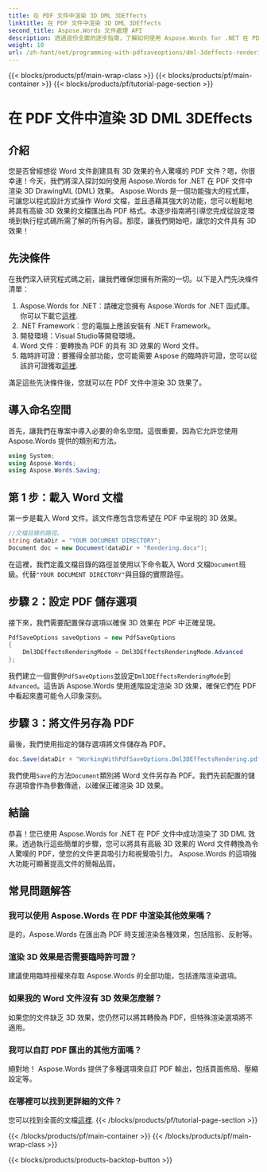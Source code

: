 ```yaml
---
title: 在 PDF 文件中渲染 3D DML 3DEffects
linktitle: 在 PDF 文件中渲染 3D DML 3DEffects
second_title: Aspose.Words 文件處理 API
description: 透過這份全面的逐步指南，了解如何使用 Aspose.Words for .NET 在 PDF 文件中渲染令人驚嘆的 3D DML 效果。
weight: 10
url: /zh-hant/net/programming-with-pdfsaveoptions/dml-3deffects-rendering/
---
```


{{< blocks/products/pf/main-wrap-class >}}
{{< blocks/products/pf/main-container >}}
{{< blocks/products/pf/tutorial-page-section >}}

# 在 PDF 文件中渲染 3D DML 3DEffects

## 介紹

您是否曾經想從 Word 文件創建具有 3D 效果的令人驚嘆的 PDF 文件？嗯，你很幸運！今天，我們將深入探討如何使用 Aspose.Words for .NET 在 PDF 文件中渲染 3D DrawingML (DML) 效果。 Aspose.Words 是一個功能強大的程式庫，可讓您以程式設計方式操作 Word 文檔，並且憑藉其強大的功能，您可以輕鬆地將具有高級 3D 效果的文檔匯出為 PDF 格式。本逐步指南將引導您完成從設定環境到執行程式碼所需了解的所有內容。那麼，讓我們開始吧，讓您的文件具有 3D 效果！

## 先決條件

在我們深入研究程式碼之前，讓我們確保您擁有所需的一切。以下是入門先決條件清單：

1.  Aspose.Words for .NET：請確定您擁有 Aspose.Words for .NET 函式庫。你可以下載它[這裡](https://releases.aspose.com/words/net/).
2. .NET Framework：您的電腦上應該安裝有 .NET Framework。
3. 開發環境：Visual Studio等開發環境。
4. Word 文件：要轉換為 PDF 的具有 3D 效果的 Word 文件。
5. 臨時許可證：要獲得全部功能，您可能需要 Aspose 的臨時許可證，您可以從該許可證獲取[這裡](https://purchase.aspose.com/temporary-license/).

滿足這些先決條件後，您就可以在 PDF 文件中渲染 3D 效果了。

## 導入命名空間

首先，讓我們在專案中導入必要的命名空間。這很重要，因為它允許您使用 Aspose.Words 提供的類別和方法。

```csharp
using System;
using Aspose.Words;
using Aspose.Words.Saving;
```

## 第 1 步：載入 Word 文檔

第一步是載入 Word 文件。該文件應包含您希望在 PDF 中呈現的 3D 效果。

```csharp
//文檔目錄的路徑。
string dataDir = "YOUR DOCUMENT DIRECTORY";
Document doc = new Document(dataDir + "Rendering.docx");
```

在這裡，我們定義文檔目錄的路徑並使用以下命令載入 Word 文檔`Document`班級。代替`"YOUR DOCUMENT DIRECTORY"`與目錄的實際路徑。

## 步驟 2：設定 PDF 儲存選項

接下來，我們需要配置保存選項以確保 3D 效果在 PDF 中正確呈現。

```csharp
PdfSaveOptions saveOptions = new PdfSaveOptions
{
    Dml3DEffectsRenderingMode = Dml3DEffectsRenderingMode.Advanced
};
```

我們建立一個實例`PdfSaveOptions`並設定`Dml3DEffectsRenderingMode`到`Advanced`。這告訴 Aspose.Words 使用進階設定渲染 3D 效果，確保它們在 PDF 中看起來盡可能令人印象深刻。

## 步驟 3：將文件另存為 PDF

最後，我們使用指定的儲存選項將文件儲存為 PDF。

```csharp
doc.Save(dataDir + "WorkingWithPdfSaveOptions.Dml3DEffectsRendering.pdf", saveOptions);
```

我們使用`Save`的方法`Document`類別將 Word 文件另存為 PDF。我們先前配置的儲存選項會作為參數傳遞，以確保正確渲染 3D 效果。

## 結論

恭喜！您已使用 Aspose.Words for .NET 在 PDF 文件中成功渲染了 3D DML 效果。透過執行這些簡單的步驟，您可以將具有高級 3D 效果的 Word 文件轉換為令人驚嘆的 PDF，使您的文件更具吸引力和視覺吸引力。 Aspose.Words 的這項強大功能可顯著提高文件的簡報品質。

## 常見問題解答

### 我可以使用 Aspose.Words 在 PDF 中渲染其他效果嗎？

是的，Aspose.Words 在匯出為 PDF 時支援渲染各種效果，包括陰影、反射等。

### 渲染 3D 效果是否需要臨時許可證？

建議使用臨時授權來存取 Aspose.Words 的全部功能，包括進階渲染選項。

### 如果我的 Word 文件沒有 3D 效果怎麼辦？

如果您的文件缺乏 3D 效果，您仍然可以將其轉換為 PDF，但特殊渲染選項將不適用。

### 我可以自訂 PDF 匯出的其他方面嗎？

絕對地！ Aspose.Words 提供了多種選項來自訂 PDF 輸出，包括頁面佈局、壓縮設定等。

### 在哪裡可以找到更詳細的文件？

您可以找到全面的文檔[這裡](https://reference.aspose.com/words/net/).
{{< /blocks/products/pf/tutorial-page-section >}}

{{< /blocks/products/pf/main-container >}}
{{< /blocks/products/pf/main-wrap-class >}}

{{< blocks/products/products-backtop-button >}}
